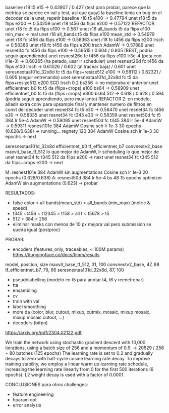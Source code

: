 baseline r18 t5 e15 -> 0.43907 / 0.427 (test para probar, parece que la metrica se parece en val y test, así que guay)
la baseline tenia un bug en el decoder de la unet, repetir
baseline r18 t5 e100 -> 0.47794
unet r18 t5 da flips e200 -> 0.54259
unet r18 t456 da flips e200 -> 0.57122
REFACTOR
unet r18 fc t5 da flips e100 -> 0.567
unet r18 all_bands t5 da flips e100 min_max -> mal
unet r18 all_bands t5 da flips e100 mean_std -> 0.54979
unet r18 fc t456 da flips e100 -> 0.58363
unet r18 fc t456 da flips e200 lrsch -> 0.58386 
unet r18 fc t456 da flips e200 lrsch AdamW -> 0.57889
unet resnet34 fc t456 da flips e100  -> 0.59515 / 0.604 / 0.605 (BEST, podría seguir aprendiendo)
unet resnest26d fc t456 da flips e100 lr3e-4 (peta con lr1e-3) -> 0.60265 (ha petado, usar lr scheduler)
unet resnest26d fc t456 da flips e100 lrsch -> 0.61026 / 0.602 (al tracear baja) / 0.601
unet seresnextaa101d_32x8d fc t5 da flips+resize512 e100 -> 0.58112	 / 0.62321 / 0.605 (seguir entrenando)
unet seresnextaa101d_32x8d fc t5 da flips+resize512 e200 SGD lrsch 0.2 bs256 -> no mejoraba el anterior
unet efficientnet_b0 fc t5 da (flips+crops) e100 bs64 -> 0.58909
unet efficientnet_b0 fc t5 da (flips+crops) e300 bs64 512 -> 0.618 / 0.628 / 0.594 (podría seguir aprendiendo, pero muy lento)
REFACTOR 2: en modelo, añadir extra conv para upsample final y mantener numero de filtros en convt del decoder
unet resnet34 fc t5 e30  -> 0.56470
unet resnet34 fc t456 e30  -> 0.58335
unet resnet34 fc t345 e30  -> 0.58359
unet resnet50d fc t5 384 lr 5e-4 AdamW -> 0.59095
unet resnet50d fc t345 384 lr 5e-4 AdamW -> 0.59311
resnest101e 384 AdamW Cosine sch lr 1e-3 30 epochs (0.628/0.638) -> running...
regnety_120 384 AdamW Cosine sch lr 1e-3 30 epochs -> next

seresnextaa101d_32x8d
efficientnet_b0
tf_efficientnet_b7
convnextv2_base
maxvit_base_tf_512
lo que mejor de
AdamW, lr scheduling
lo que mejor de
unet resnet34 fc t345 512 da filps e200  -> next
unet resnet34 fc t345 512 da filps+crops e200  -> next

M: resnest101e 384 AdamW sin augmentations Cosine sch lr 1e-3 20 epochs (0.628/0.638)
A: resnest50d 384 lr 5e-4 bs 48 15 epochs optimizer AdamW sin augmentations (0.623) -> probar

RESULTADOS:

- false color > all bands(mean_std) > all_bands (min_max) (metric & speed)
- t345 ~t456 ~ t12345 > t158 > all t ~ t5678 > t5 
- 512 > 384 > 256 
- eliminar masks con menos de 10 px mejora val pero submission se queda igual (postproc)


PROBAR:

- encoders (features_only, traceables, < 100M params) https://huggingface.co/docs/timm/results

model, position, size 
maxvit_base_tf_512, 31, 100
convnextv2_base, 47, 88
tf_efficientnet_b7, 79, 66
seresnextaa101d_32x8d, 87, 100


- pseudolabelling (modelo en t5 para anotar t4, t6 y reenetrenar)
- tta
- ensambling
- cv
- train with val
- label smoothing
- more da (color, blur, cutout, mixup, cutmix, mosaic, mixup mosaic, mixup mosaic cutout, ...)
- decoders (bifpn)

https://arxiv.org/pdf/2304.02122.pdf 

We train the network using stochastic gradient descent with
10,000 iterations, using a batch size of 256 and a momentum
of 0.9. -> 20529 / 256 ~ 80 batches (125 epochs)
The learning rate is set to 0.2 and gradually decays to zero with half-cycle
cosine learning rate decay. To improve training stability, we
employ a linear warm up learning rate schedule, increasing
the learning rate linearly from 0 for the first 500 iterations (6 epochs).
L2 weight decay is used with a factor of 0.0001.

CONCLUSIONES para otros challenges:

- feature engineering
- hparam opt
- error analysis